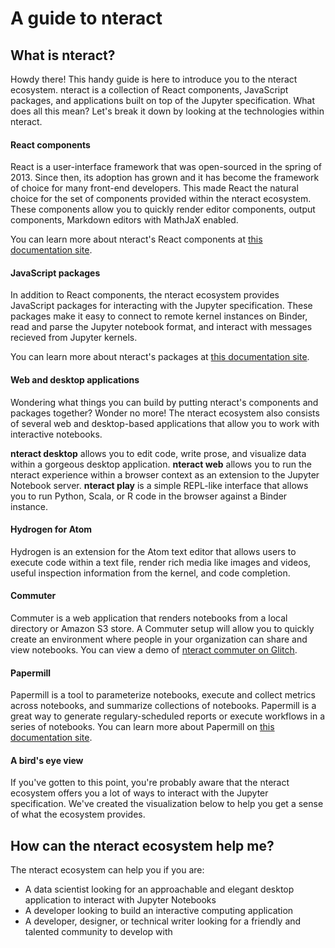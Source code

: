 # A guide to nteract

## What is nteract?

Howdy there! This handy guide is here to introduce you to the nteract ecosystem. nteract is a collection of React components, JavaScript packages, and applications built on top of the Jupyter specification. What does all this mean? Let's break it down by looking at the technologies within nteract.

#### React components

React is a user-interface framework that was open-sourced in the spring of 2013. Since then, its adoption has grown and it has become the framework of choice for many front-end developers. This made React the natural choice for the set of components provided within the nteract ecosystem. These components allow you to quickly render editor components, output components, Markdown editors with MathJaX enabled.

You can learn more about nteract's React components at [this documentation site](https://components.nteract.io/).

#### JavaScript packages

In addition to React components, the nteract ecosystem provides JavaScript packages for interacting with the Jupyter specification. These packages make it easy to connect to remote kernel instances on Binder, read and parse the Jupyter notebook format, and interact with messages recieved from Jupyter kernels.

You can learn more about nteract's packages at [this documentation site](https://packages.nteract.io/).

#### Web and desktop applications

Wondering what things you can build by putting nteract's components and packages together? Wonder no more! The nteract ecosystem also consists of several web and desktop-based applications that allow you to work with interactive notebooks.

**nteract desktop** allows you to edit code, write prose, and visualize data within a gorgeous desktop application. **nteract web** allows you to run the nteract experience within a browser context as an extension to the Jupyter Notebook server. **nteract play** is a simple REPL-like interface that allows you to run Python, Scala, or R code in the browser against a Binder instance.

#### Hydrogen for Atom

Hydrogen is an extension for the Atom text editor that allows users to execute code within a text file, render rich media like images and videos, useful inspection information from the kernel, and code completion.

#### Commuter

Commuter is a web application that renders notebooks from a local directory or Amazon S3 store. A Commuter setup will allow you to quickly create an environment where people in your organization can share and view notebooks. You can view a demo of [nteract commuter on Glitch](https://nteract-commuter-glitch-demo.glitch.me/view/). 

#### Papermill

Papermill is a tool to parameterize notebooks, execute and collect metrics across notebooks, and summarize collections of notebooks. Papermill is a great way to generate regulary-scheduled reports or execute workflows in a series of notebooks. You can learn more about Papermill on [this documentation site](https://papermill.readthedocs.io/en/latest/).

#### A bird's eye view

If you've gotten to this point, you're probably aware that the nteract ecosystem offers you a lot of ways to interact with the Jupyter specification. We've created the visualization below to help you get a sense of what the ecosystem provides.

## How can the nteract ecosystem help me?

The nteract ecosystem can help you if you are:
- A data scientist looking for an approachable and elegant desktop application to interact with Jupyter Notebooks 
- A developer looking to build an interactive computing application
- A developer, designer, or technical writer looking for a friendly and talented community to develop with
